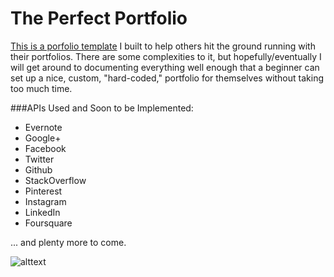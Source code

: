 The Perfect Portfolio
=====================

[This is a porfolio template](http://alexcory.com/) I built to help others hit the ground running with their portfolios.  There are some complexities to it, but hopefully/eventually I will get around to documenting everything well enough that a beginner can set up a nice, custom, "hard-coded," portfolio for themselves without taking too much time.

###APIs Used and Soon to be Implemented:
- Evernote
- Google+ 
- Facebook
- Twitter
- Github
- StackOverflow
- Pinterest
- Instagram
- LinkedIn
- Foursquare

... and plenty more to come.
  
![alttext][website]

[website]: http://i.imgur.com/ILCp6Ya.jpg
